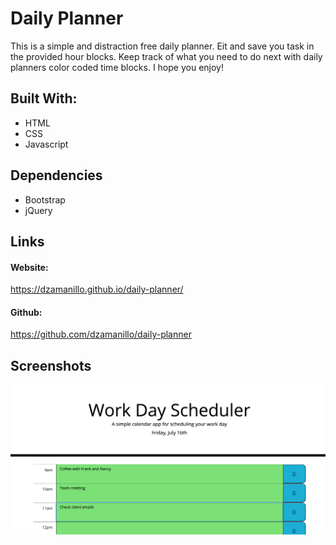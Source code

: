 # Daily Planner

This is a simple and distraction free daily planner. Eit and save you task in the provided hour blocks. Keep track of what you need to do next with daily planners color coded time blocks. I hope you enjoy!

## Built With:

- HTML
- CSS
- Javascript

## Dependencies

- Bootstrap
- jQuery

## Links

#### Website:

https://dzamanillo.github.io/daily-planner/

#### Github:

https://github.com/dzamanillo/daily-planner

## Screenshots

![Your new planner](Assets/Images/screenShot.png)
